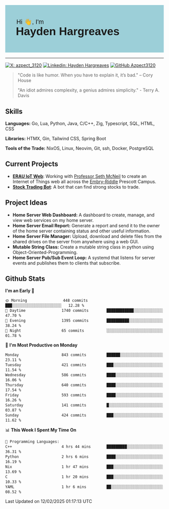 ![Hayden Hargreaves](https://github.com/Azpect3120/Azpect3120/blob/master/download.png?raw=true)

<hr>

[![X: azpect_3120](https://img.shields.io/twitter/follow/azpect_3120?style=social)](https://x.com/azpect_3120)
[![Linkedin: Hayden Hargreaves](https://img.shields.io/badge/-Hayden%20Hargreaves-blue?style=flat-square&logo=Linkedin&logoColor=white&link=https://www.linkedin.com/in/hayden-hargreaves-37b2802a4/)](https://www.linkedin.com/in/hayden-hargreaves-37b2802a4/)
[![GitHub Azpect3120](https://img.shields.io/github/followers/azpect3120?label=follow&style=social)](https://github.com/azpect3120)

> "Code is like humor. When you have to explain it, it’s bad." – Cory House
> 
> "An idiot admires complexity, a genius admires simplicity." - Terry A. Davis


## Skills
**Languages:** Go, Lua, Python, Java, C/C++, Zig, Typescript, SQL, HTML, CSS 

**Libraries:** HTMX, Gin, Tailwind CSS, Spring Boot

**Tools of the Trade:** NixOS, Linux, Neovim, Git, ssh, Docker, PostgreSQL


## Current Projects 
- **[ERAU IoT Web](https://github.com/Azpect3120/InternetOfThings)**: Working with [Professor Seth McNeil](https://github.com/semcneil) to create an Internet of Things web all across the [Embry-Riddle](https://erau.edu) Prescott Campus.
- **[Stock Trading Bot](https://github.com/Azpect3120/TradingBot)**: A bot that can find strong stocks to trade.


## Project Ideas
- **Home Server Web Dashboard:** A dashboard to create, manage, and view web services on my home server.
- **Home Server Email Report:** Generate a report and send it to the owner of the home server containing status and other useful information.
- **Home Server File Manager:** Upload, download and delete files from the shared drives on the server from anywhere using a web GUI.
- **Mutable String Class:** Create a mutable string class in python using Object-Oriented-Programming.
- **Home Server Pub/Sub Event Loop:** A systemd that listens for server events and publishes them to clients that subscribe.


## Github Stats

<!--START_SECTION:waka-->
**I'm an Early 🐤** 

```text
🌞 Morning                448 commits         ███░░░░░░░░░░░░░░░░░░░░░░   12.28 % 
🌆 Daytime                1740 commits        ████████████░░░░░░░░░░░░░   47.70 % 
🌃 Evening                1395 commits        ██████████░░░░░░░░░░░░░░░   38.24 % 
🌙 Night                  65 commits          ░░░░░░░░░░░░░░░░░░░░░░░░░   01.78 % 
```
📅 **I'm Most Productive on Monday** 

```text
Monday                   843 commits         ██████░░░░░░░░░░░░░░░░░░░   23.11 % 
Tuesday                  421 commits         ███░░░░░░░░░░░░░░░░░░░░░░   11.54 % 
Wednesday                586 commits         ████░░░░░░░░░░░░░░░░░░░░░   16.06 % 
Thursday                 640 commits         ████░░░░░░░░░░░░░░░░░░░░░   17.54 % 
Friday                   593 commits         ████░░░░░░░░░░░░░░░░░░░░░   16.26 % 
Saturday                 141 commits         █░░░░░░░░░░░░░░░░░░░░░░░░   03.87 % 
Sunday                   424 commits         ███░░░░░░░░░░░░░░░░░░░░░░   11.62 % 
```


📊 **This Week I Spent My Time On** 

```text
💬 Programming Languages: 
C++                      4 hrs 44 mins       █████████░░░░░░░░░░░░░░░░   36.31 % 
Python                   2 hrs 6 mins        ████░░░░░░░░░░░░░░░░░░░░░   16.19 % 
Nix                      1 hr 47 mins        ███░░░░░░░░░░░░░░░░░░░░░░   13.69 % 
C                        1 hr 20 mins        ███░░░░░░░░░░░░░░░░░░░░░░   10.33 % 
YAML                     1 hr 6 mins         ██░░░░░░░░░░░░░░░░░░░░░░░   08.52 % 
```


 Last Updated on 12/02/2025 01:17:13 UTC
<!--END_SECTION:waka-->
